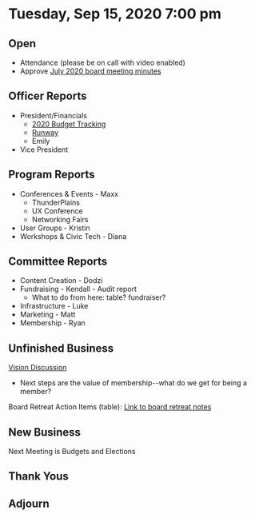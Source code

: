 # Tuesday, Sep 15, 2020 7:00 pm

## Open

- Attendance (please be on call with video enabled)
- Approve [July 2020 board meeting minutes](https://github.com/techlahoma/board_meetings/blob/master/2020/07_july_minutes.md)

## Officer Reports

- President/Financials
  - [2020 Budget Tracking](https://docs.google.com/spreadsheets/d/10KlK1Yb6_Gp2sAZvnNZ5tbD08TMlkY_XINKqSM74CLo/edit?usp=sharing)
  - [Runway](https://docs.google.com/spreadsheets/d/1KJwYtzZFRyrqAQlxPbul3t5pmGXcjS-y4NlijMAU0Lk/edit?usp=sharing)
  - Emily
- Vice President

## Program Reports

- Conferences & Events - Maxx
  - ThunderPlains
  - UX Conference
  - Networking Fairs
- User Groups - Kristin
- Workshops & Civic Tech - Diana

## Committee Reports

- Content Creation - Dodzi
- Fundraising - Kendall - Audit report
  - What to do from here: table? fundraiser?
- Infrastructure - Luke
- Marketing - Matt
- Membership - Ryan

## Unfinished Business

[Vision Discussion](https://docs.google.com/document/d/1XS7WrOjEUrEoWMxFdeL2BubBoOqozTDjAof3GvZ51Q4/edit#bookmark=id.29hq5ukobxyh)

- Next steps are the value of membership--what do we get for being a member?

Board Retreat Action Items (table):
[Link to board retreat notes](https://docs.google.com/document/d/1TeeipFHbYwD6iJZ6vT2G7VaAnpDQ1C50DU8IhPW4_84/edit?usp=sharing)

## New Business

Next Meeting is Budgets and Elections

## Thank Yous

## Adjourn
